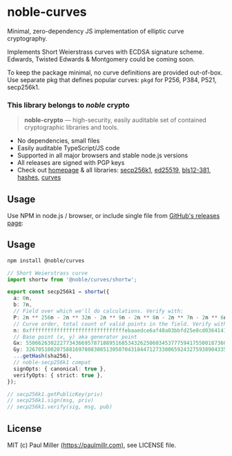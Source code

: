 # noble-curves

Minimal, zero-dependency JS implementation of elliptic curve cryptography.

Implements Short Weierstrass curves with ECDSA signature scheme. Edwards, Twisted Edwards & Montgomery could be coming soon.

To keep the package minimal, no curve definitions are provided out-of-box.
Use separate pkg that defines popular curves: `pkgd` for P256, P384, P521, secp256k1.

### This library belongs to _noble_ crypto

> **noble-crypto** — high-security, easily auditable set of contained cryptographic libraries and tools.

- No dependencies, small files
- Easily auditable TypeScript/JS code
- Supported in all major browsers and stable node.js versions
- All releases are signed with PGP keys
- Check out [homepage](https://paulmillr.com/noble/) & all libraries:
  [secp256k1](https://github.com/paulmillr/noble-secp256k1),
  [ed25519](https://github.com/paulmillr/noble-ed25519),
  [bls12-381](https://github.com/paulmillr/noble-bls12-381),
  [hashes](https://github.com/paulmillr/noble-hashes),
  [curves](https://github.com/paulmillr/noble-curves)

## Usage

Use NPM in node.js / browser, or include single file from
[GitHub's releases page](https://github.com/paulmillr/noble-curves/releases):

## Usage

```sh
npm install @noble/curves
```

```ts
// Short Weierstrass curve
import shortw from '@noble/curves/shortw';

export const secp256k1 = shortw({
  a: 0n,
  b: 7n,
  // Field over which we'll do calculations. Verify with:
  P: 2n ** 256n - 2n ** 32n - 2n ** 9n - 2n ** 8n - 2n ** 7n - 2n ** 6n - 2n ** 4n - 1n,
  // Curve order, total count of valid points in the field. Verify with:
  n: 0xfffffffffffffffffffffffffffffffebaaedce6af48a03bbfd25e8cd0364141n,
  // Base point (x, y) aka generator point
  Gx: 55066263022277343669578718895168534326250603453777594175500187360389116729240n,
  Gy: 32670510020758816978083085130507043184471273380659243275938904335757337482424n,
  ...getHash(sha256),
  // noble-secp256k1 compat
  signOpts: { canonical: true },
  verifyOpts: { strict: true },
});

// secp256k1.getPublicKey(priv)
// secp256k1.sign(msg, priv)
// secp256k1.verify(sig, msg, pub)
```

## License

MIT (c) Paul Miller [(https://paulmillr.com)](https://paulmillr.com), see LICENSE file.

